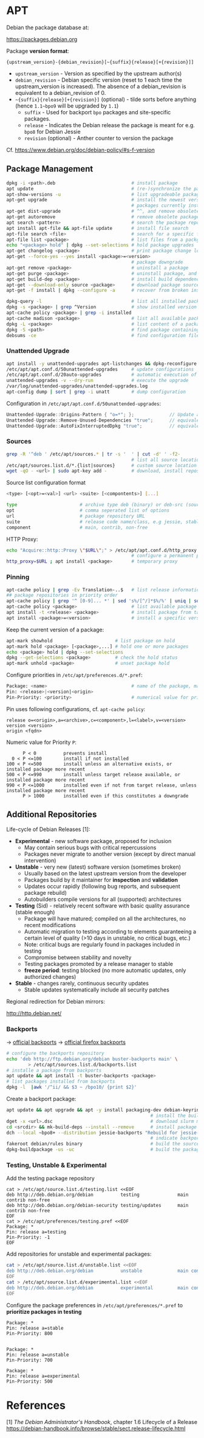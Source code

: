 # APT

Debian the package database at: 

<https://packages.debian.org>

Package **version format**:

```
{upstream_version}-{debian_revision}[~{suffix}{release}[+{revision}]]
```

* `upstream_version` - Version as specified by the upstream author(s)
* `debian_revision` - Debian specific version (reset to 1 each time the upstream_version is increased). The absence of a debian_revision is equivalent to a debian_revision of 0.
* `~{suffix}{release}[+{revision}]` (optional) - tilde sorts before anything (hence `1.1~bpo9` will be upgraded by `1.1`)
  * `suffix` - Used for backport `bpo` packages and site-specific packages.
  * `release` - Indicates the Debian release the package is meant for e.g. `bpo8` for Debian Jessie
  * `revision` (optional) - Anther counter to version the package 

Cf. <https://www.debian.org/doc/debian-policy/#s-f-version>

## Package Management

```bash
dpkg -i <path>.deb                            # install package
apt update                                    # (re-)synchronize the package index
apt-show-versions -u                          # list upgradeable packages
apt-get upgrade                               # install the newest versions of all 
                                              # packages currently installed
apt-get dist-upgrade                          # ^^, and remove obsolete packages
apt-get autoremove                            # remove obsolete packages
apt search <pattern>                          # search the package repos
apt install apt-file && apt-file update       # install file search
apt-file search <file>                        # search for a specific file in repos
apt-file list <package>                       # list files from a packge
echo "<package> hold" | dpkg --set-selections # hold package upgrades
apt-get changelog <package>                   # print package change log
apt-get --force-yes --yes install <package>=<version>
                                              # package downgrade
apt-get remove <package>                      # uninstall a package
apt-get purge <package>                       # uninstall package, and remove config/state
apt-get build-dep <package>                   # install build dependencies 
apt-get --download-only source <package>      # download package source code
apt-get -f install | dpkg --configure -a      # recover from broken installation
```
```bash
dpkg-query -l                                 # list all installed packages
dpkg -s <package> | grep ^Version             # show installed version of package
apt-cache policy <package> | grep -i installed
apt-cache madison <package>                   # list all available package versions in the repositories (binary + sources)
dpkg -L <package>                             # list content of a package (if installed)
dpkg -S <path>                                # find package containing file (if installed)
debsums -ce                                   # find configuration files changed from default 
```

### Unattended Upgrade

```bash
apt install -y unattended-upgrades apt-listchanges && dpkg-reconfigure -plow unattended-upgrades
/etc/apt/apt.conf.d/50unattended-upgrades     # update configurations
/etc/apt/apt.conf.d/20auto-upgrades           # automatic execution of unattended-upgrades
unattended-upgrades -v --dry-run              # execute the upgrade
/var/log/unattended-upgrades/unattended-upgrades.log
apt-config dump | sort | grep -i unatt        # dump configuration
```

Configuration in `/etc/apt/apt.conf.d/50unattended-upgrades`:

```c++
Unattended-Upgrade::Origins-Pattern { "o=*"; };             // Update all sources
Unattended-Upgrade::Remove-Unused-Dependencies "true";      // equivalent to apt-get autoremove
Unattended-Upgrade::AutoFixInterruptedDpkg "true";          // equivalent to dpkg --force-confold --configure -a
```

### Sources

```bash
grep -R '^deb ' /etc/apt/sources.* | tr -s '  ' | cut -d' ' -f2-
                                              # list all source locations
/etc/apt/sources.list.d/*.{list|sources}      # custom source location configuration
wget -qO - <url> | sudo apt-key add -         # download, install repository key
```

Source list configuration format

```bash
<type> [<opt>=<val>] <url> <suite> [<compontents>] [...] 

type                       # archive type deb (binary) or deb-src (source code)
opt                        # comma seperated list of options
url                        # package repository URL
suite                      # release code name/class, e.g jessie, stable
component                  # main, contrib, non-free
```

HTTP Proxy:

```bash
echo "Acquire::http::Proxy \"$URL\";" > /etc/apt/apt.conf.d/http_proxy.conf
                                              # configure a permanent proxy
http_proxy=$URL ; apt install <package>       # temporary proxy
```

### Pinning

```bash
apt-cache policy | grep -Ev Translation-..$   # list release information
## package repositories in priority order
apt-cache policy | grep '^ [0-9]... *' | sed 's%/[^/]*$%/%' | uniq | sort -r
apt-cache policy <package>                    # list available package versions
apt install -t <release> <package>            # install package from target release
apt install <package>=<version>               # install a specific version
```

Keep the current version of a package:

```bash
apt-mark showhold                       # list package on hold
apt-mark hold <package> [<package>,...] # hold one or more packages
echo <package> hold | dpkg --set-selections   
dpkg --get-selections <package>         # check the hold status
apt-mark unhold <package>               # unset package hold
```
Configure priorities in `/etc/apt/preferences.d/*.pref`:

```bash
Package: <name>                               # name of the package, may include *
Pin: <release>|<version|<origin>   
Pin-Priority: <priority>                      # numerical value for priority
```

Pin uses following configurations, cf. `apt-cache policy`:

```
release o=<origin>,a=<archive>,c=<component>,l=<label>,v=<version>
version <version>
origin <fqdn>
```

Numeric value for Priority `P`:

```
      P < 0          prevents install
  0 < P <=100        install if not installed
100 < P <=500        install unless an alternative exists, or installed package more recent
500 < P <=990        install unless target release available, or installed package more recent
990 < P <=1000       installed even if not from target release, unless installed package more recent
      P > 1000       installed even if this constitutes a downgrade
```

## Additional Repositories

Life-cycle of Debian Releases [1]:

* **Experimental** - new software package, proposed for inclusion
  - May contain serious bugs with critical repercussions
  - Packages never migrate to another version (except by direct manual intervention)
* **Unstable** - very new (latest) software version (sometimes broken)
  - Usually based on the latest upstream version from the developer 
  - Packages build by it maintainer for **inspection** and **validation**
  - Updates occur rapidly (following bug reports, and subsequent package rebuild)
  - Autobuilders compile versions for all (supported) architectures
* **Testing** (Sid) - relatively recent software with basic quality assurance (stable enough)
  - Package will have matured; compiled on all the architectures, no recent modifications
  - Automatic migration to testing according to elements guaranteeing a certain level of quality (>10 days in unstable, no critical bugs, etc.)
  - Note: critical bugs are regularly found in packages included in testing
  - Compromise between stability and novelty
  - Testing packages promoted by a release manager to stable
  - **freeze period**: testing blocked (no more automatic updates, only authorized changes)
* **Stable** - changes rarely, continuous security updates
  - Stable updates systematically include all security patches

Regional redirection for Debian mirrors:

<http://http.debian.net/>


### Backports

→ [official backports](https://backports.debian.org/Instructions/)
→ [official firefox backports](http://mozilla.debian.net/)

```bash
# configure the backports repository
echo 'deb http://ftp.debian.org/debian buster-backports main' \
        > /etc/apt/sources.list.d/backports.list
# installe a package from backports
apt update && apt install -t buster-backports <package>
# list packages installed from backports
dpkg -l  |awk '/^ii/ && $3 ~ /bpo10/ {print $2}'
```

Create a backport package:

```bash
apt update && apt upgrade && apt -y install packaging-dev debian-keyring devscripts equivs
                                                     # install the build environment
dget -x <url>.dsc                                    # download slurm meta packages
cd <srcdir> && mk-build-deps --install --remove      # install package dependencies
dch --local ~bpo8+ --distribution jessie-backports "Rebuild for jessie-backports."
                                                     # indicate backport in changelog
fakeroot debian/rules binary                         # build the source
dpkg-buildpackage -us -uc                            # build the package
```

### Testing, Unstable & Experimental

Add the testing package repository

```shell
cat > /etc/apt/source.list.d/testing.list <<EOF
deb http://deb.debian.org/debian          testing              main contrib non-free
deb http://deb.debian.org/debian-security testing/updates      main contrib non-free
EOF
cat > /etc/apt/preferences/testing.pref <<EOF
Package: *
Pin: release a=testing
Pin-Priority: -1
EOF
```

Add repositories for unstable and experimental packages:

```bash
cat > /etc/apt/source.list.d/unstable.list <<EOF
deb http://deb.debian.org/debian          unstable             main contrib non-free
EOF
cat > /etc/apt/source.list.d/experimental.list <<EOF
deb http://deb.debian.org/debian          experimental         main contrib non-free
EOF
```

Configure the package preferences in `/etc/apt/preferences/*.pref` to **prioritize packages in testing**

```shell
Package: *
Pin: release a=stable
Pin-Priority: 800


Package: *
Pin: release a=unstable
Pin-Priority: 700

Package: *
Pin: release a=experimental
Pin-Priority: 500
```

# References

[1] _The Debian Administrator's Handbook_, chapter 1.6 Lifecycle of a Release  
<https://debian-handbook.info/browse/stable/sect.release-lifecycle.html>

